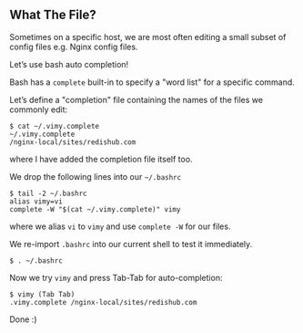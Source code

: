 
## What The File?

Sometimes on a specific host, we are most often editing a small subset of config files e.g. Nginx config files.

Let’s use bash auto completion!

Bash has a `complete` built-in to specify a "word list" for a specific command.

Let’s define a "completion" file containing the names of the files we commonly edit:
```shell
$ cat ~/.vimy.complete
~/.vimy.complete
/nginx-local/sites/redishub.com
```
where I have added the completion file itself too.

We drop the following lines into our `~/.bashrc` 
```shell
$ tail -2 ~/.bashrc
alias vimy=vi
complete -W "$(cat ~/.vimy.complete)" vimy
```
where we alias `vi` to `vimy` and use `complete -W` for our files.

We re-import `.bashrc` into our current shell to test it immediately.
```shell
$ . ~/.bashrc
```

Now we try `vimy` and press Tab-Tab for auto-completion:
```
$ vimy (Tab Tab)
.vimy.complete /nginx-local/sites/redishub.com
```

Done :)
